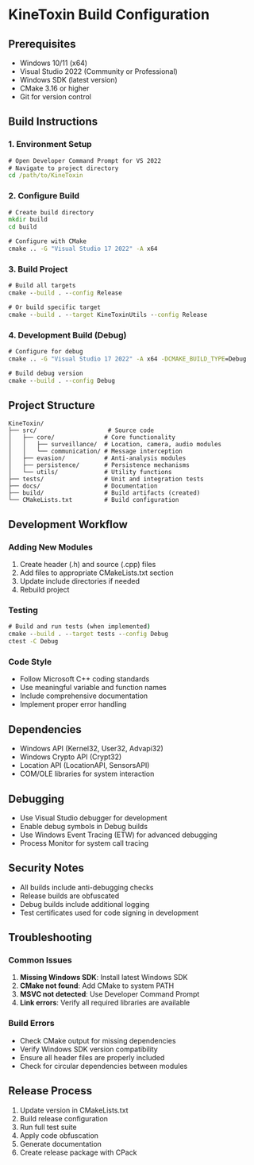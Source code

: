 # KineToxin Build Configuration

## Prerequisites
- Windows 10/11 (x64)
- Visual Studio 2022 (Community or Professional)
- Windows SDK (latest version)
- CMake 3.16 or higher
- Git for version control

## Build Instructions

### 1. Environment Setup
```cmd
# Open Developer Command Prompt for VS 2022
# Navigate to project directory
cd /path/to/KineToxin
```

### 2. Configure Build
```cmd
# Create build directory
mkdir build
cd build

# Configure with CMake
cmake .. -G "Visual Studio 17 2022" -A x64
```

### 3. Build Project
```cmd
# Build all targets
cmake --build . --config Release

# Or build specific target
cmake --build . --target KineToxinUtils --config Release
```

### 4. Development Build (Debug)
```cmd
# Configure for debug
cmake .. -G "Visual Studio 17 2022" -A x64 -DCMAKE_BUILD_TYPE=Debug

# Build debug version
cmake --build . --config Debug
```

## Project Structure
```
KineToxin/
├── src/                    # Source code
│   ├── core/              # Core functionality
│   │   ├── surveillance/  # Location, camera, audio modules
│   │   └── communication/ # Message interception
│   ├── evasion/           # Anti-analysis modules
│   ├── persistence/       # Persistence mechanisms
│   └── utils/             # Utility functions
├── tests/                 # Unit and integration tests
├── docs/                  # Documentation
├── build/                 # Build artifacts (created)
└── CMakeLists.txt         # Build configuration
```

## Development Workflow

### Adding New Modules
1. Create header (.h) and source (.cpp) files
2. Add files to appropriate CMakeLists.txt section
3. Update include directories if needed
4. Rebuild project

### Testing
```cmd
# Build and run tests (when implemented)
cmake --build . --target tests --config Debug
ctest -C Debug
```

### Code Style
- Follow Microsoft C++ coding standards
- Use meaningful variable and function names
- Include comprehensive documentation
- Implement proper error handling

## Dependencies
- Windows API (Kernel32, User32, Advapi32)
- Windows Crypto API (Crypt32)
- Location API (LocationAPI, SensorsAPI)
- COM/OLE libraries for system interaction

## Debugging
- Use Visual Studio debugger for development
- Enable debug symbols in Debug builds
- Use Windows Event Tracing (ETW) for advanced debugging
- Process Monitor for system call tracing

## Security Notes
- All builds include anti-debugging checks
- Release builds are obfuscated
- Debug builds include additional logging
- Test certificates used for code signing in development

## Troubleshooting

### Common Issues
1. **Missing Windows SDK**: Install latest Windows SDK
2. **CMake not found**: Add CMake to system PATH
3. **MSVC not detected**: Use Developer Command Prompt
4. **Link errors**: Verify all required libraries are available

### Build Errors
- Check CMake output for missing dependencies
- Verify Windows SDK version compatibility
- Ensure all header files are properly included
- Check for circular dependencies between modules

## Release Process
1. Update version in CMakeLists.txt
2. Build release configuration
3. Run full test suite
4. Apply code obfuscation
5. Generate documentation
6. Create release package with CPack
